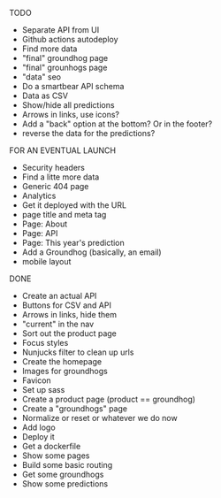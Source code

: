 TODO

- Separate API from UI
- Github actions autodeploy
- Find more data
- "final" groundhog page
- "final" grounhogs page
- "data" seo
- Do a smartbear API schema
- Data as CSV
- Show/hide all predictions
- Arrows in links, use icons?
- Add a "back" option at the bottom? Or in the footer?
- reverse the data for the predictions?

FOR AN EVENTUAL LAUNCH

- Security headers
- Find a litte more data
- Generic 404 page
- Analytics
- Get it deployed with the URL
- page title and meta tag
- Page: About
- Page: API
- Page: This year's prediction
- Add a Groundhog (basically, an email)
- mobile layout

DONE

- Create an actual API
- Buttons for CSV and API
- Arrows in links, hide them
- "current" in the nav
- Sort out the product page
- Focus styles
- Nunjucks filter to clean up urls
- Create the homepage
- Images for groundhogs
- Favicon
- Set up sass
- Create a product page (product == groundhog)
- Create a "groundhogs" page
- Normalize or reset or whatever we do now
- Add logo
- Deploy it
- Get a dockerfile
- Show some pages
- Build some basic routing
- Get some groundhogs
- Show some predictions
